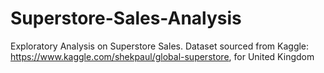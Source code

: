 # Superstore-Sales-Analysis
Exploratory Analysis on Superstore Sales. Dataset sourced from Kaggle: https://www.kaggle.com/shekpaul/global-superstore, for United Kingdom 
